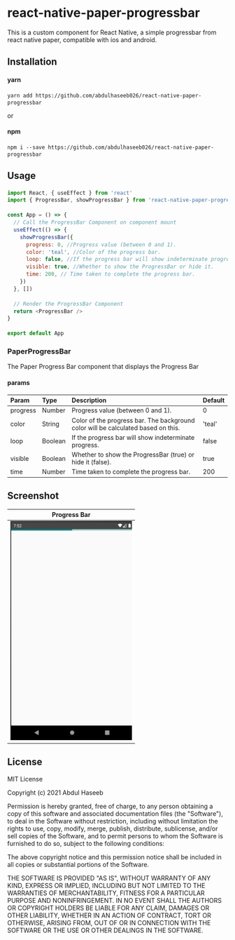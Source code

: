 # react-native-paper-progressbar

This is a custom component for React Native, a simple progressbar from react native paper, compatible with ios and android.

## Installation

#### yarn

```
yarn add https://github.com/abdulhaseeb026/react-native-paper-progressbar
```

or

#### npm

```
npm i --save https://github.com/abdulhaseeb026/react-native-paper-progressbar
```

## Usage

```js
import React, { useEffect } from 'react'
import { ProgressBar, showProgressBar } from 'react-native-paper-progressbar'

const App = () => {
  // Call the ProgressBar Component on component mount
  useEffect(() => {
    showProgressBar({
      progress: 0, //Progress value (between 0 and 1).
      color: 'teal', //Color of the progress bar.
      loop: false, //If the progress bar will show indeterminate progress.
      visible: true, //Whether to show the ProgressBar or hide it.
      time: 200, // Time taken to complete the progress bar.
    })
  }, [])

  // Render the ProgressBar Component
  return <ProgressBar />
}

export default App
```

### PaperProgressBar

The Paper Progress Bar component that displays the Progress Bar

#### params

| Param    | Type    | Description                                                                       | Default |
| :------- | :------ | :-------------------------------------------------------------------------------- | :------ |
| progress | Number  | Progress value (between 0 and 1).                                                 | 0       |
| color    | String  | Color of the progress bar. The background color will be calculated based on this. | 'teal'  |
| loop     | Boolean | If the progress bar will show indeterminate progress.                             | false   |
| visible  | Boolean | Whether to show the ProgressBar (true) or hide it (false).                        | true    |
| time     | Number  | Time taken to complete the progress bar.                                          | 200     |

<!--
## Contributing

## Credits -->

## Screenshot

|                                             Progress Bar                                             |
| :--------------------------------------------------------------------------------------------------: |
| <img alignSelf="center" src="./src/components/ProgressBar/screenshots/progressbar.png" height="500"> |

## License

MIT License

Copyright (c) 2021 Abdul Haseeb

Permission is hereby granted, free of charge, to any person obtaining a copy
of this software and associated documentation files (the "Software"), to deal
in the Software without restriction, including without limitation the rights
to use, copy, modify, merge, publish, distribute, sublicense, and/or sell
copies of the Software, and to permit persons to whom the Software is
furnished to do so, subject to the following conditions:

The above copyright notice and this permission notice shall be included in all
copies or substantial portions of the Software.

THE SOFTWARE IS PROVIDED "AS IS", WITHOUT WARRANTY OF ANY KIND, EXPRESS OR
IMPLIED, INCLUDING BUT NOT LIMITED TO THE WARRANTIES OF MERCHANTABILITY,
FITNESS FOR A PARTICULAR PURPOSE AND NONINFRINGEMENT. IN NO EVENT SHALL THE
AUTHORS OR COPYRIGHT HOLDERS BE LIABLE FOR ANY CLAIM, DAMAGES OR OTHER
LIABILITY, WHETHER IN AN ACTION OF CONTRACT, TORT OR OTHERWISE, ARISING FROM,
OUT OF OR IN CONNECTION WITH THE SOFTWARE OR THE USE OR OTHER DEALINGS IN THE
SOFTWARE.
